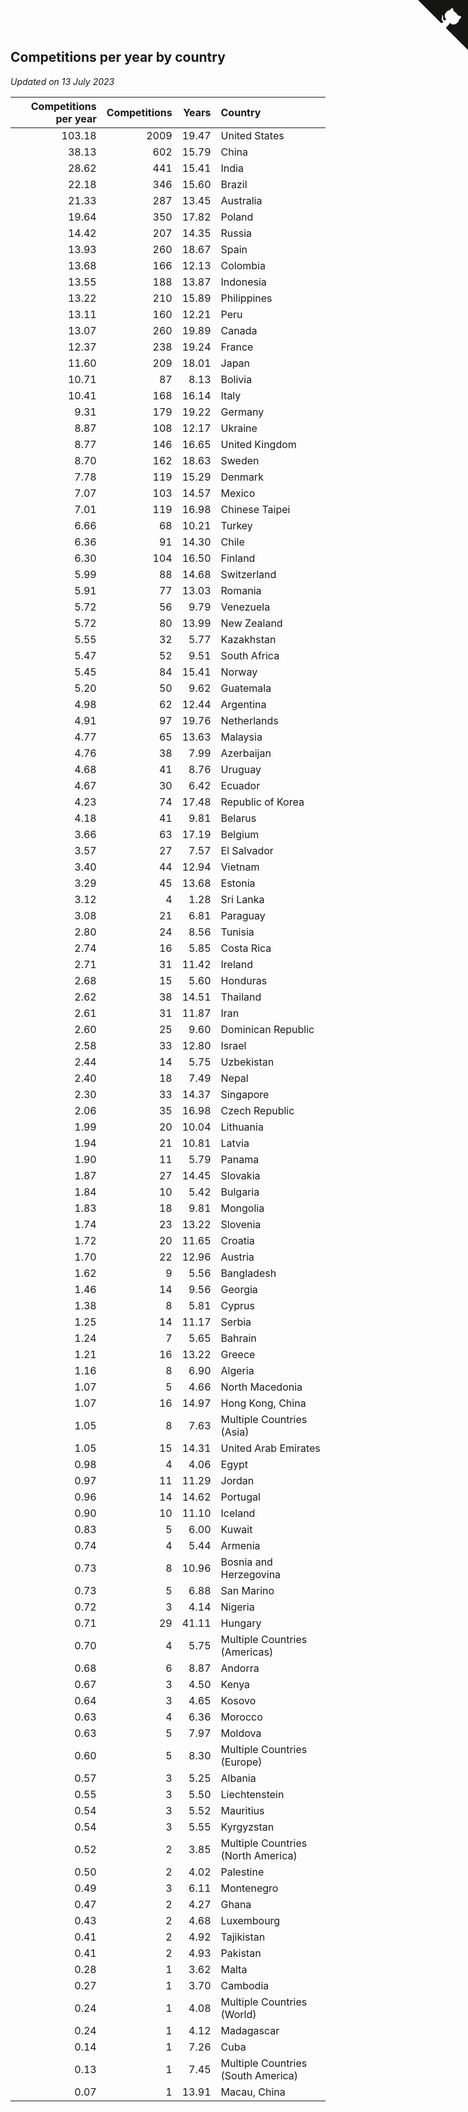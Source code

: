 ## Competitions per year by country

*Updated on 13 July 2023*

| Competitions per year | Competitions | Years | Country |
| ---: | ---: | ---: | :--- |
| 103.18 | 2009 | 19.47 | United States |
| 38.13 | 602 | 15.79 | China |
| 28.62 | 441 | 15.41 | India |
| 22.18 | 346 | 15.60 | Brazil |
| 21.33 | 287 | 13.45 | Australia |
| 19.64 | 350 | 17.82 | Poland |
| 14.42 | 207 | 14.35 | Russia |
| 13.93 | 260 | 18.67 | Spain |
| 13.68 | 166 | 12.13 | Colombia |
| 13.55 | 188 | 13.87 | Indonesia |
| 13.22 | 210 | 15.89 | Philippines |
| 13.11 | 160 | 12.21 | Peru |
| 13.07 | 260 | 19.89 | Canada |
| 12.37 | 238 | 19.24 | France |
| 11.60 | 209 | 18.01 | Japan |
| 10.71 | 87 | 8.13 | Bolivia |
| 10.41 | 168 | 16.14 | Italy |
| 9.31 | 179 | 19.22 | Germany |
| 8.87 | 108 | 12.17 | Ukraine |
| 8.77 | 146 | 16.65 | United Kingdom |
| 8.70 | 162 | 18.63 | Sweden |
| 7.78 | 119 | 15.29 | Denmark |
| 7.07 | 103 | 14.57 | Mexico |
| 7.01 | 119 | 16.98 | Chinese Taipei |
| 6.66 | 68 | 10.21 | Turkey |
| 6.36 | 91 | 14.30 | Chile |
| 6.30 | 104 | 16.50 | Finland |
| 5.99 | 88 | 14.68 | Switzerland |
| 5.91 | 77 | 13.03 | Romania |
| 5.72 | 56 | 9.79 | Venezuela |
| 5.72 | 80 | 13.99 | New Zealand |
| 5.55 | 32 | 5.77 | Kazakhstan |
| 5.47 | 52 | 9.51 | South Africa |
| 5.45 | 84 | 15.41 | Norway |
| 5.20 | 50 | 9.62 | Guatemala |
| 4.98 | 62 | 12.44 | Argentina |
| 4.91 | 97 | 19.76 | Netherlands |
| 4.77 | 65 | 13.63 | Malaysia |
| 4.76 | 38 | 7.99 | Azerbaijan |
| 4.68 | 41 | 8.76 | Uruguay |
| 4.67 | 30 | 6.42 | Ecuador |
| 4.23 | 74 | 17.48 | Republic of Korea |
| 4.18 | 41 | 9.81 | Belarus |
| 3.66 | 63 | 17.19 | Belgium |
| 3.57 | 27 | 7.57 | El Salvador |
| 3.40 | 44 | 12.94 | Vietnam |
| 3.29 | 45 | 13.68 | Estonia |
| 3.12 | 4 | 1.28 | Sri Lanka |
| 3.08 | 21 | 6.81 | Paraguay |
| 2.80 | 24 | 8.56 | Tunisia |
| 2.74 | 16 | 5.85 | Costa Rica |
| 2.71 | 31 | 11.42 | Ireland |
| 2.68 | 15 | 5.60 | Honduras |
| 2.62 | 38 | 14.51 | Thailand |
| 2.61 | 31 | 11.87 | Iran |
| 2.60 | 25 | 9.60 | Dominican Republic |
| 2.58 | 33 | 12.80 | Israel |
| 2.44 | 14 | 5.75 | Uzbekistan |
| 2.40 | 18 | 7.49 | Nepal |
| 2.30 | 33 | 14.37 | Singapore |
| 2.06 | 35 | 16.98 | Czech Republic |
| 1.99 | 20 | 10.04 | Lithuania |
| 1.94 | 21 | 10.81 | Latvia |
| 1.90 | 11 | 5.79 | Panama |
| 1.87 | 27 | 14.45 | Slovakia |
| 1.84 | 10 | 5.42 | Bulgaria |
| 1.83 | 18 | 9.81 | Mongolia |
| 1.74 | 23 | 13.22 | Slovenia |
| 1.72 | 20 | 11.65 | Croatia |
| 1.70 | 22 | 12.96 | Austria |
| 1.62 | 9 | 5.56 | Bangladesh |
| 1.46 | 14 | 9.56 | Georgia |
| 1.38 | 8 | 5.81 | Cyprus |
| 1.25 | 14 | 11.17 | Serbia |
| 1.24 | 7 | 5.65 | Bahrain |
| 1.21 | 16 | 13.22 | Greece |
| 1.16 | 8 | 6.90 | Algeria |
| 1.07 | 5 | 4.66 | North Macedonia |
| 1.07 | 16 | 14.97 | Hong Kong, China |
| 1.05 | 8 | 7.63 | Multiple Countries (Asia) |
| 1.05 | 15 | 14.31 | United Arab Emirates |
| 0.98 | 4 | 4.06 | Egypt |
| 0.97 | 11 | 11.29 | Jordan |
| 0.96 | 14 | 14.62 | Portugal |
| 0.90 | 10 | 11.10 | Iceland |
| 0.83 | 5 | 6.00 | Kuwait |
| 0.74 | 4 | 5.44 | Armenia |
| 0.73 | 8 | 10.96 | Bosnia and Herzegovina |
| 0.73 | 5 | 6.88 | San Marino |
| 0.72 | 3 | 4.14 | Nigeria |
| 0.71 | 29 | 41.11 | Hungary |
| 0.70 | 4 | 5.75 | Multiple Countries (Americas) |
| 0.68 | 6 | 8.87 | Andorra |
| 0.67 | 3 | 4.50 | Kenya |
| 0.64 | 3 | 4.65 | Kosovo |
| 0.63 | 4 | 6.36 | Morocco |
| 0.63 | 5 | 7.97 | Moldova |
| 0.60 | 5 | 8.30 | Multiple Countries (Europe) |
| 0.57 | 3 | 5.25 | Albania |
| 0.55 | 3 | 5.50 | Liechtenstein |
| 0.54 | 3 | 5.52 | Mauritius |
| 0.54 | 3 | 5.55 | Kyrgyzstan |
| 0.52 | 2 | 3.85 | Multiple Countries (North America) |
| 0.50 | 2 | 4.02 | Palestine |
| 0.49 | 3 | 6.11 | Montenegro |
| 0.47 | 2 | 4.27 | Ghana |
| 0.43 | 2 | 4.68 | Luxembourg |
| 0.41 | 2 | 4.92 | Tajikistan |
| 0.41 | 2 | 4.93 | Pakistan |
| 0.28 | 1 | 3.62 | Malta |
| 0.27 | 1 | 3.70 | Cambodia |
| 0.24 | 1 | 4.08 | Multiple Countries (World) |
| 0.24 | 1 | 4.12 | Madagascar |
| 0.14 | 1 | 7.26 | Cuba |
| 0.13 | 1 | 7.45 | Multiple Countries (South America) |
| 0.07 | 1 | 13.91 | Macau, China |


<a href="https://github.com/jonatanklosko/wca_statistics" class="github-corner" aria-label="View source on Github"><svg width="80" height="80" viewBox="0 0 250 250" style="fill:#151513; color:#fff; position: absolute; top: 0; border: 0; right: 0;" aria-hidden="true"><path d="M0,0 L115,115 L130,115 L142,142 L250,250 L250,0 Z"></path><path d="M128.3,109.0 C113.8,99.7 119.0,89.6 119.0,89.6 C122.0,82.7 120.5,78.6 120.5,78.6 C119.2,72.0 123.4,76.3 123.4,76.3 C127.3,80.9 125.5,87.3 125.5,87.3 C122.9,97.6 130.6,101.9 134.4,103.2" fill="currentColor" style="transform-origin: 130px 106px;" class="octo-arm"></path><path d="M115.0,115.0 C114.9,115.1 118.7,116.5 119.8,115.4 L133.7,101.6 C136.9,99.2 139.9,98.4 142.2,98.6 C133.8,88.0 127.5,74.4 143.8,58.0 C148.5,53.4 154.0,51.2 159.7,51.0 C160.3,49.4 163.2,43.6 171.4,40.1 C171.4,40.1 176.1,42.5 178.8,56.2 C183.1,58.6 187.2,61.8 190.9,65.4 C194.5,69.0 197.7,73.2 200.1,77.6 C213.8,80.2 216.3,84.9 216.3,84.9 C212.7,93.1 206.9,96.0 205.4,96.6 C205.1,102.4 203.0,107.8 198.3,112.5 C181.9,128.9 168.3,122.5 157.7,114.1 C157.9,116.9 156.7,120.9 152.7,124.9 L141.0,136.5 C139.8,137.7 141.6,141.9 141.8,141.8 Z" fill="currentColor" class="octo-body"></path></svg></a><style>.github-corner:hover .octo-arm{animation:octocat-wave 560ms ease-in-out}@keyframes octocat-wave{0%,100%{transform:rotate(0)}20%,60%{transform:rotate(-25deg)}40%,80%{transform:rotate(10deg)}}@media (max-width:500px){.github-corner:hover .octo-arm{animation:none}.github-corner .octo-arm{animation:octocat-wave 560ms ease-in-out}}</style>

